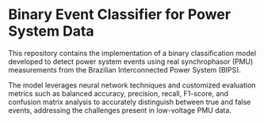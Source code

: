# Binary Event Classifier for Power System Data

This repository contains the implementation of a binary classification model developed to detect power system events using real synchrophasor (PMU) measurements from the Brazilian Interconnected Power System (BIPS).

The model leverages neural network techniques and customized evaluation metrics such as balanced accuracy, precision, recall, F1-score, and confusion matrix analysis to accurately distinguish between true and false events, addressing the challenges present in low-voltage PMU data.

